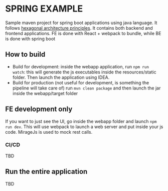 # SPRING EXAMPLE

Sample maven project for spring boot applications using java language.
It follows [hexagonal architecture principles](https://netflixtechblog.com/ready-for-changes-with-hexagonal-architecture-b315ec967749).
It contains both backend and frontend applications. FE is done with React + webpack to bundle, while BE is done with
spring boot

## How to build

- Build for development: inside the webapp application, run `npm run watch`: this will generate the js executables inside
  the resources/static folder. Then launch the application using IDEA.
- Build for production (not useful for development, is something the pipeline will take care of) run `mvn clean package`
  and then launch the jar inside the webapp/target folder

## FE development only

If you want to just see the UI, go inside the webapp folder and launch `npm run dev`. This will use webpack to launch a 
web server and put inside your js code. MirageJs is used to mock rest calls. 

### CI/CD

TBD

## Run the entire application

TBD